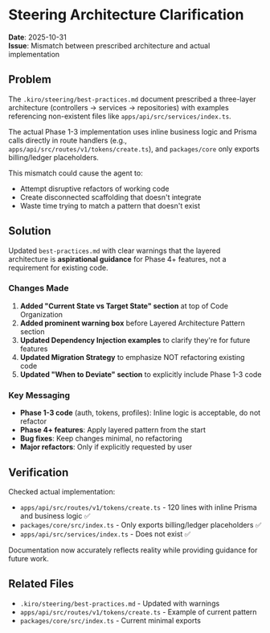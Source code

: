 # Steering Architecture Clarification

**Date**: 2025-10-31  
**Issue**: Mismatch between prescribed architecture and actual implementation

## Problem

The `.kiro/steering/best-practices.md` document prescribed a three-layer architecture (controllers → services → repositories) with examples referencing non-existent files like `apps/api/src/services/index.ts`. 

The actual Phase 1-3 implementation uses inline business logic and Prisma calls directly in route handlers (e.g., `apps/api/src/routes/v1/tokens/create.ts`), and `packages/core` only exports billing/ledger placeholders.

This mismatch could cause the agent to:
- Attempt disruptive refactors of working code
- Create disconnected scaffolding that doesn't integrate
- Waste time trying to match a pattern that doesn't exist

## Solution

Updated `best-practices.md` with clear warnings that the layered architecture is **aspirational guidance** for Phase 4+ features, not a requirement for existing code.

### Changes Made

1. **Added "Current State vs Target State" section** at top of Code Organization
2. **Added prominent warning box** before Layered Architecture Pattern section
3. **Updated Dependency Injection examples** to clarify they're for future features
4. **Updated Migration Strategy** to emphasize NOT refactoring existing code
5. **Updated "When to Deviate" section** to explicitly include Phase 1-3 code

### Key Messaging

- **Phase 1-3 code** (auth, tokens, profiles): Inline logic is acceptable, do not refactor
- **Phase 4+ features**: Apply layered pattern from the start
- **Bug fixes**: Keep changes minimal, no refactoring
- **Major refactors**: Only if explicitly requested by user

## Verification

Checked actual implementation:
- `apps/api/src/routes/v1/tokens/create.ts` - 120 lines with inline Prisma and business logic ✅
- `packages/core/src/index.ts` - Only exports billing/ledger placeholders ✅
- `apps/api/src/services/index.ts` - Does not exist ✅

Documentation now accurately reflects reality while providing guidance for future work.

## Related Files

- `.kiro/steering/best-practices.md` - Updated with warnings
- `apps/api/src/routes/v1/tokens/create.ts` - Example of current pattern
- `packages/core/src/index.ts` - Current minimal exports
